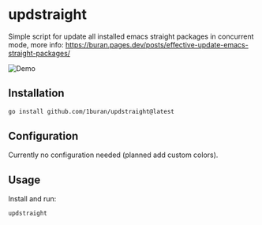 # updstraight
Simple script for update all installed emacs straight packages in concurrent mode,
more info: https://buran.pages.dev/posts/effective-update-emacs-straight-packages/

![Demo](https://i.imgur.com/lHOH8Jh.png)

## Installation

```sh
go install github.com/1buran/updstraight@latest
```

## Configuration

Currently no configuration needed (planned add custom colors).

## Usage

Install and run:

```
updstraight
```
